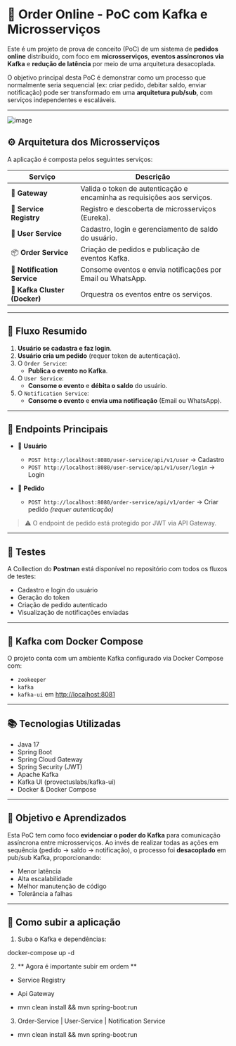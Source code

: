 # 🛒 Order Online - PoC com Kafka e Microsserviços

Este é um projeto de prova de conceito (PoC) de um sistema de **pedidos online** distribuído, com foco em **microsserviços**, **eventos assíncronos via Kafka** e **redução de latência** por meio de uma arquitetura desacoplada.

O objetivo principal desta PoC é demonstrar como um processo que normalmente seria sequencial (ex: criar pedido, debitar saldo, enviar notificação) pode ser transformado em uma **arquitetura pub/sub**, com serviços independentes e escaláveis.

---

![image](https://github.com/user-attachments/assets/7e6146b3-8316-42fb-a9ac-2748e54b3caf)


## ⚙️ Arquitetura dos Microsserviços

A aplicação é composta pelos seguintes serviços:

| Serviço             | Descrição                                                                 |
|---------------------|---------------------------------------------------------------------------|
| 🔐 **Gateway**       | Valida o token de autenticação e encaminha as requisições aos serviços.  |
| 🧾 **Service Registry** | Registro e descoberta de microsserviços (Eureka).                     |
| 👤 **User Service**   | Cadastro, login e gerenciamento de saldo do usuário.                    |
| 📦 **Order Service**  | Criação de pedidos e publicação de eventos Kafka.                       |
| 🔔 **Notification Service** | Consome eventos e envia notificações por Email ou WhatsApp.       |
| 🧭 **Kafka Cluster (Docker)** | Orquestra os eventos entre os serviços.                         |

---

## 🔄 Fluxo Resumido

1. **Usuário se cadastra e faz login**.
2. **Usuário cria um pedido** (requer token de autenticação).
3. O `Order Service`:
   - **Publica o evento no Kafka**.
4. O `User Service`:
   - **Consome o evento** e **débita o saldo** do usuário.
5. O `Notification Service`:
   - **Consome o evento** e **envia uma notificação** (Email ou WhatsApp).

---

## 🔌 Endpoints Principais

- 👤 **Usuário**
  - `POST http://localhost:8080/user-service/api/v1/user` → Cadastro
  - `POST http://localhost:8080/user-service/api/v1/user/login` → Login

- 🛒 **Pedido**
  - `POST http://localhost:8080/order-service/api/v1/order` → Criar pedido *(requer autenticação)*

> ⚠️ O endpoint de pedido está protegido por JWT via API Gateway.

---

## 🧪 Testes

A Collection do **Postman** está disponível no repositório com todos os fluxos de testes:

- Cadastro e login do usuário
- Geração do token
- Criação de pedido autenticado
- Visualização de notificações enviadas

---

## 🐳 Kafka com Docker Compose

O projeto conta com um ambiente Kafka configurado via Docker Compose com:

- `zookeeper`
- `kafka`
- `kafka-ui` em [http://localhost:8081](http://localhost:8081)

---

## 📚 Tecnologias Utilizadas

- Java 17
- Spring Boot
- Spring Cloud Gateway
- Spring Security (JWT)
- Apache Kafka
- Kafka UI (provectuslabs/kafka-ui)
- Docker & Docker Compose

---

## 🎯 Objetivo e Aprendizados

Esta PoC tem como foco **evidenciar o poder do Kafka** para comunicação assíncrona entre microsserviços. Ao invés de realizar todas as ações em sequência (pedido → saldo → notificação), o processo foi **desacoplado** em pub/sub Kafka, proporcionando:

- Menor latência
- Alta escalabilidade
- Melhor manutenção de código
- Tolerância a falhas

---

## 🚀 Como subir a aplicação

1. Suba o Kafka e dependências:

docker-compose up -d

2. ** Agora é importante subir em ordem **
 - Service Registry
 - Api Gateway
   
 - mvn clean install && mvn spring-boot:run

3. Order-Service | User-Service | Notification Service
  - mvn clean install && mvn spring-boot:run
